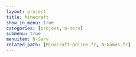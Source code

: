 ```yaml
---
layout: project
title: Minecraft
show_in_menu: true
categories: [project, n-serv]
submenu: true
menuitem: N-Serv
related_path: [Minecraft-Online.fr, N-Games.fr]
---
```


